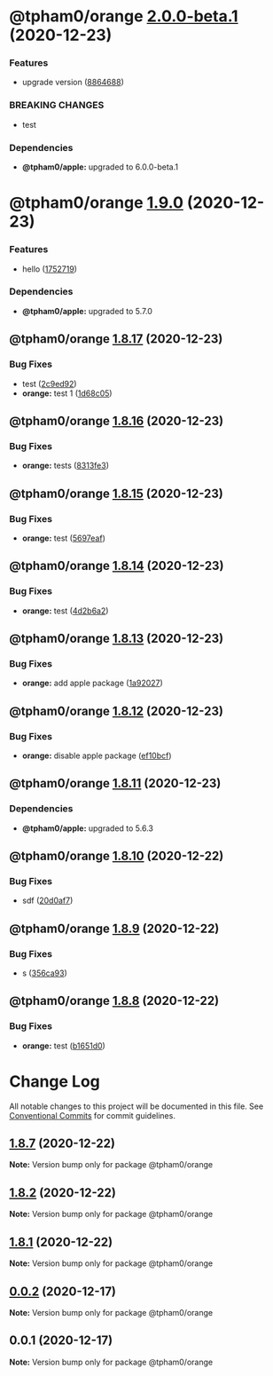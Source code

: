 # @tpham0/orange [2.0.0-beta.1](https://github.com/zlatanpham/monorepo-semantic-release-demo/compare/@tpham0/orange@1.9.0...@tpham0/orange@2.0.0-beta.1) (2020-12-23)


### Features

* upgrade version ([8864688](https://github.com/zlatanpham/monorepo-semantic-release-demo/commit/8864688f6896c26d818810c7900a33c3e9208480))


### BREAKING CHANGES

* test





### Dependencies

* **@tpham0/apple:** upgraded to 6.0.0-beta.1

# @tpham0/orange [1.9.0](https://github.com/zlatanpham/monorepo-semantic-release-demo/compare/@tpham0/orange@1.8.17...@tpham0/orange@1.9.0) (2020-12-23)


### Features

* hello ([1752719](https://github.com/zlatanpham/monorepo-semantic-release-demo/commit/17527196c6184fc0f7de668c04c206ccffd797fb))





### Dependencies

* **@tpham0/apple:** upgraded to 5.7.0

## @tpham0/orange [1.8.17](https://github.com/zlatanpham/monorepo-semantic-release-demo/compare/@tpham0/orange@1.8.16...@tpham0/orange@1.8.17) (2020-12-23)


### Bug Fixes

* test ([2c9ed92](https://github.com/zlatanpham/monorepo-semantic-release-demo/commit/2c9ed92746a027232081b6611a9631953bbab06f))
* **orange:** test 1 ([1d68c05](https://github.com/zlatanpham/monorepo-semantic-release-demo/commit/1d68c056f4d74ac206199f2269a0cf2a8fbf3f2f))

## @tpham0/orange [1.8.16](https://github.com/zlatanpham/monorepo-semantic-release-demo/compare/@tpham0/orange@1.8.15...@tpham0/orange@1.8.16) (2020-12-23)


### Bug Fixes

* **orange:** tests ([8313fe3](https://github.com/zlatanpham/monorepo-semantic-release-demo/commit/8313fe32d48e9ce3441d09c4b9d309b88673a9d8))

## @tpham0/orange [1.8.15](https://github.com/zlatanpham/monorepo-semantic-release-demo/compare/@tpham0/orange@1.8.14...@tpham0/orange@1.8.15) (2020-12-23)


### Bug Fixes

* **orange:** test ([5697eaf](https://github.com/zlatanpham/monorepo-semantic-release-demo/commit/5697eafbdc52af4154eb2e37d6779e2f9b02f244))

## @tpham0/orange [1.8.14](https://github.com/zlatanpham/monorepo-semantic-release-demo/compare/@tpham0/orange@1.8.13...@tpham0/orange@1.8.14) (2020-12-23)


### Bug Fixes

* **orange:** test ([4d2b6a2](https://github.com/zlatanpham/monorepo-semantic-release-demo/commit/4d2b6a240deb02c471089d82d86f50ded61d8e48))

## @tpham0/orange [1.8.13](https://github.com/zlatanpham/monorepo-semantic-release-demo/compare/@tpham0/orange@1.8.12...@tpham0/orange@1.8.13) (2020-12-23)


### Bug Fixes

* **orange:** add apple package ([1a92027](https://github.com/zlatanpham/monorepo-semantic-release-demo/commit/1a92027d8a6e520245dd012f96cd1f2b255f7710))

## @tpham0/orange [1.8.12](https://github.com/zlatanpham/monorepo-semantic-release-demo/compare/@tpham0/orange@1.8.11...@tpham0/orange@1.8.12) (2020-12-23)


### Bug Fixes

* **orange:** disable apple package ([ef10bcf](https://github.com/zlatanpham/monorepo-semantic-release-demo/commit/ef10bcfebbea0b287c13e66b5424229fa0142a5b))

## @tpham0/orange [1.8.11](https://github.com/zlatanpham/monorepo-semantic-release-demo/compare/@tpham0/orange@1.8.10...@tpham0/orange@1.8.11) (2020-12-23)





### Dependencies

* **@tpham0/apple:** upgraded to 5.6.3

## @tpham0/orange [1.8.10](https://github.com/zlatanpham/monorepo-semantic-release-demo/compare/@tpham0/orange@1.8.9...@tpham0/orange@1.8.10) (2020-12-22)


### Bug Fixes

* sdf ([20d0af7](https://github.com/zlatanpham/monorepo-semantic-release-demo/commit/20d0af74f45632d96ae3fdfd70695efa1112a4d4))

## @tpham0/orange [1.8.9](https://github.com/zlatanpham/monorepo-semantic-release-demo/compare/@tpham0/orange@1.8.8...@tpham0/orange@1.8.9) (2020-12-22)


### Bug Fixes

* s ([356ca93](https://github.com/zlatanpham/monorepo-semantic-release-demo/commit/356ca937ce5ffebe4b95c3200eb23dec277fe3d7))

## @tpham0/orange [1.8.8](https://github.com/zlatanpham/monorepo-semantic-release-demo/compare/@tpham0/orange@1.8.7...@tpham0/orange@1.8.8) (2020-12-22)


### Bug Fixes

* **orange:** test ([b1651d0](https://github.com/zlatanpham/monorepo-semantic-release-demo/commit/b1651d056dd070be846a852ab06874ac4dbb2716))

# Change Log

All notable changes to this project will be documented in this file.
See [Conventional Commits](https://conventionalcommits.org) for commit guidelines.

## [1.8.7](https://github.com/zlatanpham/monorepo-semantic-release-demo/compare/@tpham0/orange@1.8.6...@tpham0/orange@1.8.7) (2020-12-22)

**Note:** Version bump only for package @tpham0/orange

## [1.8.2](https://github.com/zlatanpham/monorepo-semantic-release-demo/compare/@tpham0/orange@1.8.0...@tpham0/orange@1.8.2) (2020-12-22)

**Note:** Version bump only for package @tpham0/orange

## [1.8.1](https://github.com/zlatanpham/monorepo-semantic-release-demo/compare/@tpham0/orange@1.8.0...@tpham0/orange@1.8.1) (2020-12-22)

**Note:** Version bump only for package @tpham0/orange

## [0.0.2](https://github.com/zlatanpham/monorepo-semantic-release-demo/compare/@tpham0/orange@0.0.1...@tpham0/orange@0.0.2) (2020-12-17)

**Note:** Version bump only for package @tpham0/orange

## 0.0.1 (2020-12-17)

**Note:** Version bump only for package @tpham0/orange
